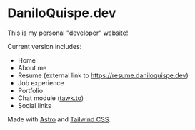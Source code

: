 # DaniloQuispe.dev

This is my personal "developer" website!

Current version includes:

- Home
- About me
- Resume (external link to https://resume.daniloquispe.dev)
- Job experience
- Portfolio
- Chat module ([tawk.to](https://www.tawk.to))
- Social links

Made with [Astro](https://astro.build) and [Tailwind CSS](https://www.tailwindcss.com).

